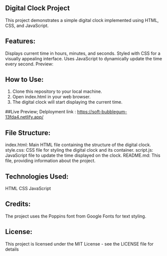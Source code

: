 ## Digital Clock Project
This project demonstrates a simple digital clock implemented using HTML, CSS, and JavaScript.

## Features:
Displays current time in hours, minutes, and seconds.
Styled with CSS for a visually appealing interface.
Uses JavaScript to dynamically update the time every second.
Preview:

## How to Use:
1.  Clone this repository to your local machine.
2.  Open index.html in your web browser.
3.  The digital clock will start displaying the current time.

##Live Preview;
  Delployment link : https://soft-bubblegum-13fda4.netlify.app/

## File Structure:
index.html: Main HTML file containing the structure of the digital clock.
style.css: CSS file for styling the digital clock and its container.
script.js: JavaScript file to update the time displayed on the clock.
README.md: This file, providing information about the project.

## Technologies Used:
HTML
CSS
JavaScript

## Credits:
The project uses the Poppins font from Google Fonts for text styling.

## License:
This project is licensed under the MIT License - see the LICENSE file for details
